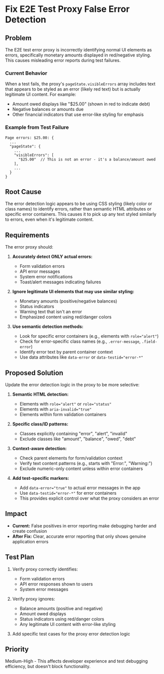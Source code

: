 # Fix E2E Test Proxy False Error Detection

## Problem

The E2E test error proxy is incorrectly identifying normal UI elements as errors, specifically monetary amounts displayed in red/negative styling. This causes misleading error reports during test failures.

### Current Behavior

When a test fails, the proxy's `pageState.visibleErrors` array includes text that appears to be styled as an error (likely red text) but is actually legitimate UI content. For example:

- Amount owed displays like "$25.00" (shown in red to indicate debt)
- Negative balances or amounts due
- Other financial indicators that use error-like styling for emphasis

### Example from Test Failure

```
Page errors: $25.00: {
  ...
  "pageState": {
    ...
    "visibleErrors": [
      "$25.00"  // This is not an error - it's a balance/amount owed
    ],
    ...
  }
}
```

## Root Cause

The error detection logic appears to be using CSS styling (likely color or class names) to identify errors, rather than semantic HTML attributes or specific error containers. This causes it to pick up any text styled similarly to errors, even when it's legitimate content.

## Requirements

The error proxy should:

1. **Accurately detect ONLY actual errors:**
   - Form validation errors
   - API error messages
   - System error notifications
   - Toast/alert messages indicating failures

2. **Ignore legitimate UI elements that may use similar styling:**
   - Monetary amounts (positive/negative balances)
   - Status indicators
   - Warning text that isn't an error
   - Emphasized content using red/danger colors

3. **Use semantic detection methods:**
   - Look for specific error containers (e.g., elements with `role="alert"`)
   - Check for error-specific class names (e.g., `.error-message`, `.field-error`)
   - Identify error text by parent container context
   - Use data attributes like `data-error` or `data-testid="error-*"`

## Proposed Solution

Update the error detection logic in the proxy to be more selective:

1. **Semantic HTML detection:**
   - Elements with `role="alert"` or `role="status"` 
   - Elements with `aria-invalid="true"`
   - Elements within form validation containers

2. **Specific class/ID patterns:**
   - Classes explicitly containing "error", "alert", "invalid"
   - Exclude classes like "amount", "balance", "owed", "debt"

3. **Context-aware detection:**
   - Check parent elements for form/validation context
   - Verify text content patterns (e.g., starts with "Error:", "Warning:")
   - Exclude numeric-only content unless within error containers

4. **Add test-specific markers:**
   - Add `data-error="true"` to actual error messages in the app
   - Use `data-testid="error-*"` for error containers
   - This provides explicit control over what the proxy considers an error

## Impact

- **Current:** False positives in error reporting make debugging harder and create confusion
- **After Fix:** Clear, accurate error reporting that only shows genuine application errors

## Test Plan

1. Verify proxy correctly identifies:
   - Form validation errors
   - API error responses shown to users
   - System error messages

2. Verify proxy ignores:
   - Balance amounts (positive and negative)
   - Amount owed displays
   - Status indicators using red/danger colors
   - Any legitimate UI content with error-like styling

3. Add specific test cases for the proxy error detection logic

## Priority

Medium-High - This affects developer experience and test debugging efficiency, but doesn't block functionality.